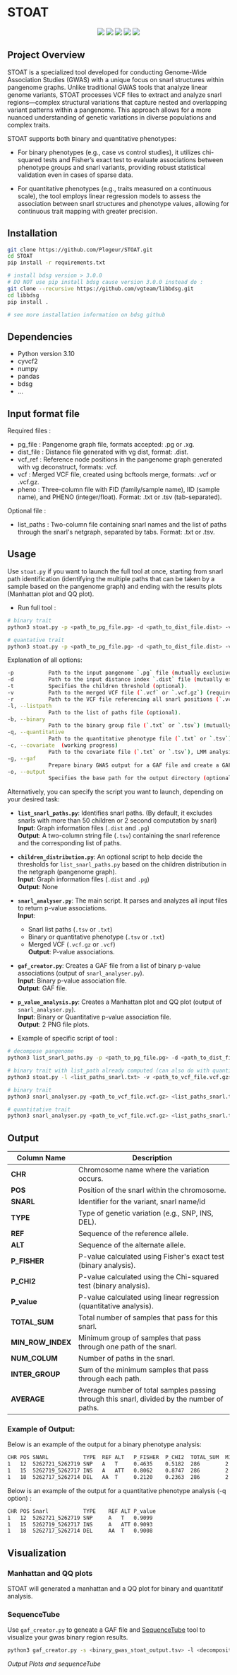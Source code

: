 # STOAT

<p align="center">
    <a href="https://www.python.org/downloads/release/python-3100/"><img src="https://img.shields.io/badge/Python-3.10-blue.svg"></a>
    <a href="https://github.com/brentp/cyvcf2/releases/tag/v0.31.1"><img src="https://img.shields.io/badge/cyvcf2-0.31.1-green.svg"></a>
    <a href="https://github.com/vgteam/libbdsg/releases/tag/v0.3"><img src="https://img.shields.io/badge/bdsg-0.3-green.svg"></a>
    <a href="https://github.com/statsmodels/statsmodels/releases/tag/v0.14.4"><img src="https://img.shields.io/badge/statsmodels-0.14.4-green.svg"></a>
    <a href="https://github.com/ShujiaHuang/qmplot/releases/tag/v0.3.1"><img src="https://img.shields.io/badge/qmplot-0.3.3-green.svg"></a>
</p>

## Project Overview
STOAT is a specialized tool developed for conducting Genome-Wide Association Studies (GWAS) with a unique focus on snarl structures within pangenome graphs. Unlike traditional GWAS tools that analyze linear genome variants, STOAT processes VCF files to extract and analyze snarl regions—complex structural variations that capture nested and overlapping variant patterns within a pangenome. This approach allows for a more nuanced understanding of genetic variations in diverse populations and complex traits.

STOAT supports both binary and quantitative phenotypes:

- For binary phenotypes (e.g., case vs control studies), it utilizes chi-squared tests and Fisher’s exact test to evaluate associations between phenotype groups and snarl variants, providing robust statistical validation even in cases of sparse data.

- For quantitative phenotypes (e.g., traits measured on a continuous scale), the tool employs linear regression models to assess the association between snarl structures and phenotype values, allowing for continuous trait mapping with greater precision.

## Installation

````bash
git clone https://github.com/Plogeur/STOAT.git
cd STOAT
pip install -r requirements.txt

# install bdsg version > 3.0.0 
# DO NOT use pip install bdsg cause version 3.0.0 instead do :
git clone --recursive https://github.com/vgteam/libbdsg.git
cd libbdsg
pip install .

# see more installation information on bdsg github
````

## Dependencies
- Python version 3.10
- cyvcf2
- numpy
- pandas
- bdsg
- ...


## Input format file

Required files :
- pg_file : Pangenome graph file, formats accepted: .pg or .xg.
- dist_file : Distance file generated with vg dist, format: .dist.
- vcf_ref : Reference node positions in the pangenome graph generated with vg deconstruct, formats: .vcf.
- vcf : Merged VCF file, created using bcftools merge, formats: .vcf or .vcf.gz.
- pheno : Three-column file with FID (family/sample name), IID (sample name), and PHENO (integer/float). Format: .txt or .tsv (tab-separated).

Optional file : 
- list_paths : Two-column file containing snarl names and the list of paths through the snarl's netgraph, separated by tabs. Format: .txt or .tsv.

## Usage

Use `stoat.py` if you want to launch the full tool at once, starting from snarl path identification (identifying the multiple paths that can be taken by a sample based on the pangenome graph) and ending with the results plots (Manhattan plot and QQ plot).

- Run full tool :
```bash
# binary trait
python3 stoat.py -p <path_to_pg_file.pg> -d <path_to_dist_file.dist> -v <path_to_vcf_file.vcf.gz> -r <path_to_vcf_reference_file.vcf.gz> -b <path_to_group_file.txt> -o output.tsv

# quantative trait
python3 stoat.py -p <path_to_pg_file.pg> -d <path_to_dist_file.dist> -v <path_to_vcf_file.vcf.gz> -r <path_to_vcf_reference_file.vcf.gz> -q <path_to_pheno_file.txt> -o output.tsv
```

Explanation of all options:
```bash 
-p           Path to the input pangenome `.pg` file (mutually exclusive, required if `-l` not provided).
-d           Path to the input distance index `.dist` file (mutually exclusive, required if `-l` not provided).
-t           Specifies the children threshold (optional).
-v           Path to the merged VCF file (`.vcf` or `.vcf.gz`) (required).
-r           Path to the VCF file referencing all snarl positions (`.vcf` or `.vcf.gz`) (mutually exclusive, required if `-p and -d` not provided).
-l, --listpath  
             Path to the list of paths file (optional).
-b, --binary  
             Path to the binary group file (`.txt` or `.tsv`) (mutually exclusive, required if `-q` not provided).
-q, --quantitative  
             Path to the quantitative phenotype file (`.txt` or `.tsv`) (mutually exclusive, required if `-b` not provided).
-c, --covariate  (working progress)
             Path to the covariate file (`.txt` or `.tsv`), LMM analysis (optional).
-g, --gaf    
             Prepare binary GWAS output for a GAF file and create a GAF file with the top 10 significant paths (optional).
-o, --output  
             Specifies the base path for the output directory (optional).
```

Alternatively, you can specify the script you want to launch, depending on your desired task:

- **`list_snarl_paths.py`**: Identifies snarl paths. (By default, it excludes snarls with more than 50 children or 2 second computation by snarl)  
  **Input**: Graph information files (`.dist` and `.pg`)  
  **Output**: A two-column string file (`.tsv`) containing the snarl reference and the corresponding list of paths.

- **`children_distribution.py`**: An optional script to help decide the thresholds for `list_snarl_paths.py` based on the children distribution in the netgraph (pangenome graph).  
  **Input**: Graph information files (`.dist` and `.pg`)  
  **Output**: None

- **`snarl_analyser.py`**: The main script. It parses and analyzes all input files to return p-value associations.  
  **Input**:  
  - Snarl list paths (`.tsv` or `.txt`)  
  - Binary or quantitative phenotype (`.tsv` or `.txt`)  
  - Merged VCF (`.vcf.gz` or `.vcf`)  
  **Output**: P-value associations.

- **`gaf_creator.py`**: Creates a GAF file from a list of binary p-value associations (output of `snarl_analyser.py`).  
  **Input**: Binary p-value association file.  
  **Output**: GAF file.

- **`p_value_analysis.py`**: Creates a Manhattan plot and QQ plot (output of `snarl_analyser.py`).  
  **Input**: Binary or Quantitative p-value association file.  
  **Output**: 2 PNG file plots.

- Example of specific script of tool : 

```bash
# decompose pangenome
python3 list_snarl_paths.py -p <path_to_pg_file.pg> -d <path_to_dist_file.dist> -o <output.tsv>

# binary trait with list_path already computed (can also do with quantitative trait) and gaf creation 
python3 stoat.py -l <list_paths_snarl.txt> -v <path_to_vcf_file.vcf.gz> -r <path_to_vcf_reference_file.vcf.gz> -b <path_to_group_file.txt> --gaf -o output.tsv

# binary trait
python3 snarl_analyser.py <path_to_vcf_file.vcf.gz> <list_paths_snarl.txt> <path_to_vcf_reference_file.vcf.gz> -b <path_to_group_file.txt> -o output.txt

# quantitative trait 
python3 snarl_analyser.py <path_to_vcf_file.vcf.gz> <list_paths_snarl.txt> <path_to_vcf_reference_file.vcf.gz> -q <path_to_pheno_file.txt> -o output.txt
```

## Output

| Column Name       | Description                                                                                   |
|-------------------|-----------------------------------------------------------------------------------------------|
| **CHR**           | Chromosome name where the variation occurs.                                                   |
| **POS**           | Position of the snarl within the chromosome.                                                  |
| **SNARL**         | Identifier for the variant, snarl name/id                    |
| **TYPE**          | Type of genetic variation (e.g., SNP, INS, DEL).                                              |
| **REF**           | Sequence of the reference allele.                                                             |
| **ALT**           | Sequence of the alternate allele.                                                             |
| **P_FISHER**      | P-value calculated using Fisher's exact test (binary analysis).                               |
| **P_CHI2**        | P-value calculated using the Chi-squared test (binary analysis).                              |
| **P_value**       | P-value calculated using linear regression (quantitative analysis).                           |
| **TOTAL_SUM**     | Total number of samples that pass for this snarl.                                             |
| **MIN_ROW_INDEX** | Minimum group of samples that pass through one path of the snarl.                             |
| **NUM_COLUM**     | Number of paths in the snarl.                                                                 |
| **INTER_GROUP**   | Sum of the minimum samples that pass through each path.                                       |
| **AVERAGE**       | Average number of total samples passing through this snarl, divided by the number of paths.   |

### Example of Output:

Below is an example of the output for a binary phenotype analysis:

```bash
CHR POS SNARL           TYPE  REF ALT   P_FISHER  P_CHI2  TOTAL_SUM  MIN_ROW_INDEX NUM_COLUM INTER_GROUP AVERAGE
1   12  5262721_5262719 SNP   A   T     0.4635    0.5182  286        2             137       46          143.0
1   15  5262719_5262717 INS   A   ATT   0.8062    0.8747  286        2             141       34          143.0
1   18  5262717_5262714 DEL   AA  T     0.2120    0.2363  286        2             134       32          143.0
```

Below is an example of the output for a quantitative phenotype analysis (-q option) :

```bash
CHR POS Snarl           TYPE    REF ALT	P_value
1   12  5262721_5262719	SNP     A   T   0.9099
1   15  5262719_5262717	INS     A   ATT 0.9093
1   18  5262717_5262714	DEL     AA  T   0.9008
```

## Visualization

### Manhattan and QQ plots 

STOAT will generated a manhattan and a QQ plot for binary and quantitatif analysis.

### SequenceTube

Use `gaf_creator.py` to geneate a GAF file and [SequenceTube](https://github.com/vgteam/sequenceTubeMap) tool to visualize your gwas binary region results.

```bash 
python3 gaf_creator.py -s <binary_gwas_stoat_output.tsv> -l <decomposition_paths.tsv> -p <pg_file_path>
```

*Output Plots and sequenceTube*
